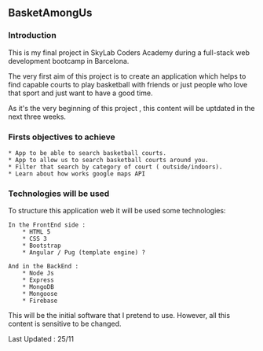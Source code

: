 ## BasketAmongUs 

### **Introduction**

This is my final project in SkyLab Coders Academy during a full-stack web development bootcamp in Barcelona.

The very first aim of this project is to create an application which helps to find capable courts to play basketball with friends or just people who love that sport and just want to have a good time.

As it's the very beginning of this project , this content will be uptdated in the next three weeks.

### **Firsts objectives to achieve**

    * App to be able to search basketball courts.
    * App to allow us to search basketball courts around you.
    * Filter that search by category of court ( outside/indoors).
    * Learn about how works google maps API

### **Technologies will be used**

To structure this application web it will be used some technologies:
    
    In the FrontEnd side :
        * HTML 5
        * CSS 3
        * Bootstrap
        * Angular / Pug (template engine) ?
                
    And in the BackEnd : 
        * Node Js
        * Express
        * MongoDB
        * Mongoose
        * Firebase

This will be the initial software that I pretend to use. However, all this content is sensitive to be changed.




Last Updated : 25/11
